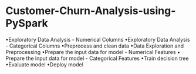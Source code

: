 # Customer-Churn-Analysis-using-PySpark
•Exploratory Data Analysis  - Numerical Columns   •Exploratory Data Analysis - Categorical Columns  •Preprocess and clean data  •Data Exploration and Preprocessing  •Prepare the input data for model - Numerical Features  • Prepare the input data for model  - Categorical Features  •Train  decision tree  •Evaluate  model  •Deploy  model
